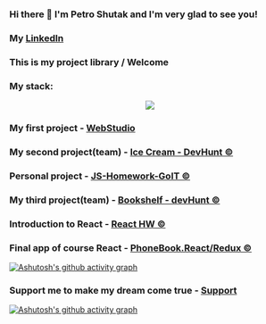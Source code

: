 ### Hi there 👋 I'm Petro Shutak and I'm very glad to see you!
### My <a href="https://www.linkedin.com/in/petroshutak/">LinkedIn</a>
### This is my project library / Welcome
### My stack:
<p align="center">
  <a href="https://skillicons.dev" target="_blank">
    <img src="https://skillicons.dev/icons?i=html,css,js,react,redux,nodejs,mongodb,postman,express,firebase,sass,materialui,styledcomponents,git,github,vscode,vite,webpack" />
  </a>
</p>


### My first project - <a href="https://petroshutak.github.io/goit-markup-hw-07/" target="_blank">WebStudio</a>
### My second project(team) - <a href="https://petekostrytsya.github.io/DevHunt/" target="_blank">Ice Cream - DevHunt ©</a>
### Personal project - <a href="https://petroshutak.github.io/JS-Homework-GoIT/" target="_blank">JS-Homework-GoIT ©</a>
### My third project(team) - <a href="https://petroshutak.github.io/devHunt-team-project-js/" target="_blank">Bookshelf - devHunt ©</a>

### Introduction to React - <a href="https://petroshutak.github.io/react-hook-project/" target="_blank">React HW ©</a>
### Final app of course React - <a href="https://petroshutak.github.io/goit-react-hw-08-phonebook" target="_blank">PhoneBook.React/Redux ©</a>
[![Ashutosh's github activity graph](https://github-readme-activity-graph.vercel.app/graph?username=PetroShutak&theme=react-dark)](https://github.com/ashutosh00710/github-readme-activity-graph)

### Support me to make my dream come true - <a href="https://send.monobank.ua/jar/4vdPfcUt41" target="_blank">Support</a>
<!-- ### My CV: for download click link => [Petro_Shutak_Fullstack_developer.pdf](https://github.com/PetroShutak/PetroShutak/files/11728501/Petro_Shutak_Fullstack_developer.pdf) -->
[![Ashutosh's github activity graph](https://github-readme-activity-graph.vercel.app/graph?username=PetroShutak&bg_color=000000&color=ffffff&line=2eb830&point=05ff22&area=true&hide_border=true)](https://github.com/ashutosh00710/github-readme-activity-graph)

<!--
**PetroShutak/PetroShutak** is a ✨ _special_ ✨ repository because its `README.md` (this file) appears on your GitHub profile.


Here are some ideas to get you started:

- 🔭 I’m currently working on ...
- 🌱 I’m currently learning ...
- 👯 I’m looking to collaborate on ...
- 🤔 I’m looking for help with ...
- 💬 Ask me about ...
- 📫 How to reach me: ...
- 😄 Pronouns: ...
- ⚡ Fun fact: ...
-->
